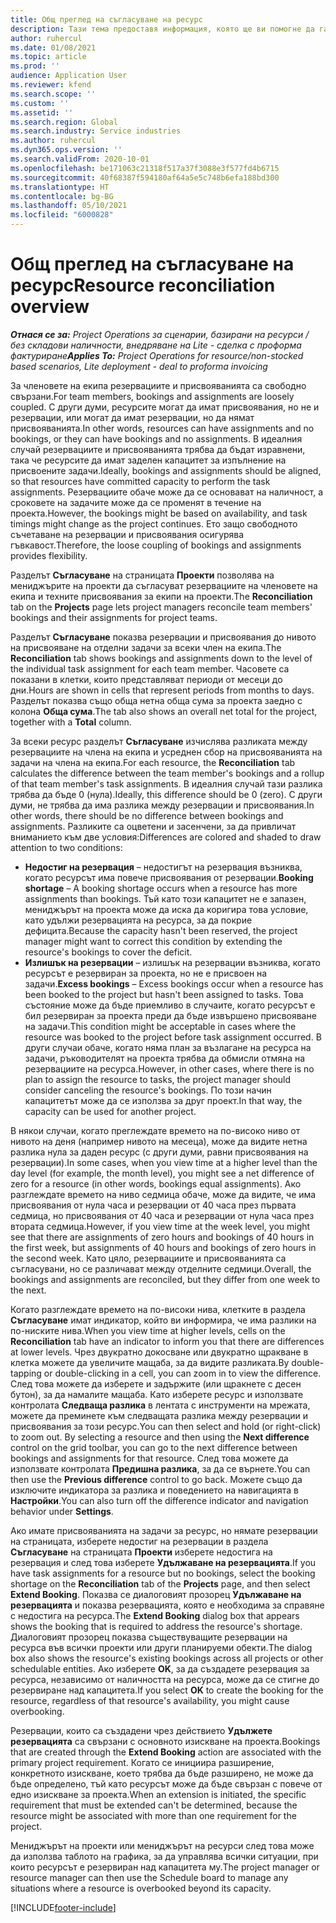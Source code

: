 ```yaml
---
title: Общ преглед на съгласуване на ресурс
description: Тази тема предоставя информация, която ще ви помогне да гарантирате, че резервирането на ресурси и заданията за проекти са изравнени.
author: ruhercul
ms.date: 01/08/2021
ms.topic: article
ms.prod: ''
audience: Application User
ms.reviewer: kfend
ms.search.scope: ''
ms.custom: ''
ms.assetid: ''
ms.search.region: Global
ms.search.industry: Service industries
ms.author: ruhercul
ms.dyn365.ops.version: ''
ms.search.validFrom: 2020-10-01
ms.openlocfilehash: be171063c21318f517a37f3088e3f577fd4b6715
ms.sourcegitcommit: 40f68387f594180af64a5e5c748b6efa188bd300
ms.translationtype: HT
ms.contentlocale: bg-BG
ms.lasthandoff: 05/10/2021
ms.locfileid: "6000828"
---
```

# <a name="resource-reconciliation-overview"></a><span data-ttu-id="554a9-103">Общ преглед на съгласуване на ресурс</span><span class="sxs-lookup"><span data-stu-id="554a9-103">Resource reconciliation overview</span></span>

<span data-ttu-id="554a9-104">_**Отнася се за:** Project Operations за сценарии, базирани на ресурси / без складови наличности, внедряване на Lite - сделка с проформа фактуриране_</span><span class="sxs-lookup"><span data-stu-id="554a9-104">_**Applies To:** Project Operations for resource/non-stocked based scenarios, Lite deployment - deal to proforma invoicing_</span></span>

<span data-ttu-id="554a9-105">За членовете на екипа резервациите и присвояванията са свободно свързани.</span><span class="sxs-lookup"><span data-stu-id="554a9-105">For team members, bookings and assignments are loosely coupled.</span></span> <span data-ttu-id="554a9-106">С други думи, ресурсите могат да имат присвоявания, но не и резервации, или могат да имат резервации, но да нямат присвояванията.</span><span class="sxs-lookup"><span data-stu-id="554a9-106">In other words, resources can have assignments and no bookings, or they can have bookings and no assignments.</span></span> <span data-ttu-id="554a9-107">В идеалния случай резервациите и присвояванията трябва да бъдат изравнени, така че ресурсите да имат заделен капацитет за изпълнение на присвоените задачи.</span><span class="sxs-lookup"><span data-stu-id="554a9-107">Ideally, bookings and assignments should be aligned, so that resources have committed capacity to perform the task assignments.</span></span> <span data-ttu-id="554a9-108">Резервациите обаче може да се основават на наличност, а сроковете на задачите може да се променят в течение на проекта.</span><span class="sxs-lookup"><span data-stu-id="554a9-108">However, the bookings might be based on availability, and task timings might change as the project continues.</span></span> <span data-ttu-id="554a9-109">Ето защо свободното съчетаване на резервации и присвоявания осигурява гъвкавост.</span><span class="sxs-lookup"><span data-stu-id="554a9-109">Therefore, the loose coupling of bookings and assignments provides flexibility.</span></span>

<span data-ttu-id="554a9-110">Разделът **Съгласуване** на страницата **Проекти** позволява на мениджърите на проекти да съгласуват резервациите на членовете на екипа и техните присвоявания за екипи на проекти.</span><span class="sxs-lookup"><span data-stu-id="554a9-110">The **Reconciliation** tab on the **Projects** page lets project managers reconcile team members' bookings and their assignments for project teams.</span></span>

<span data-ttu-id="554a9-111">Разделът **Съгласуване** показва резервации и присвоявания до нивото на присвояване на отделни задачи за всеки член на екипа.</span><span class="sxs-lookup"><span data-stu-id="554a9-111">The **Reconciliation** tab shows bookings and assignments down to the level of the individual task assignment for each team member.</span></span> <span data-ttu-id="554a9-112">Часовете са показани в клетки, които представляват периоди от месеци до дни.</span><span class="sxs-lookup"><span data-stu-id="554a9-112">Hours are shown in cells that represent periods from months to days.</span></span> <span data-ttu-id="554a9-113">Разделът показва също обща нетна обща сума за проекта заедно с колона **Обща сума**.</span><span class="sxs-lookup"><span data-stu-id="554a9-113">The tab also shows an overall net total for the project, together with a **Total** column.</span></span>

<span data-ttu-id="554a9-114">За всеки ресурс разделът **Съгласуване** изчислява разликата между резервациите на члена на екипа и усреднен сбор на присвояванията на задачи на члена на екипа.</span><span class="sxs-lookup"><span data-stu-id="554a9-114">For each resource, the **Reconciliation** tab calculates the difference between the team member's bookings and a rollup of that team member's task assignments.</span></span> <span data-ttu-id="554a9-115">В идеалния случай тази разлика трябва да бъде 0 (нула).</span><span class="sxs-lookup"><span data-stu-id="554a9-115">Ideally, this difference should be 0 (zero).</span></span> <span data-ttu-id="554a9-116">С други думи, не трябва да има разлика между резервации и присвоявания.</span><span class="sxs-lookup"><span data-stu-id="554a9-116">In other words, there should be no difference between bookings and assignments.</span></span> <span data-ttu-id="554a9-117">Разликите са оцветени и засенчени, за да привличат вниманието към две условия:</span><span class="sxs-lookup"><span data-stu-id="554a9-117">Differences are colored and shaded to draw attention to two conditions:</span></span>

- <span data-ttu-id="554a9-118">**Недостиг на резервация** – недостигът на резервация възниква, когато ресурсът има повече присвоявания от резервации.</span><span class="sxs-lookup"><span data-stu-id="554a9-118">**Booking shortage** – A booking shortage occurs when a resource has more assignments than bookings.</span></span> <span data-ttu-id="554a9-119">Тъй като този капацитет не е запазен, мениджърът на проекта може да иска да коригира това условие, като удължи резервацията на ресурса, за да покрие дефицита.</span><span class="sxs-lookup"><span data-stu-id="554a9-119">Because the capacity hasn't been reserved, the project manager might want to correct this condition by extending the resource's bookings to cover the deficit.</span></span>
- <span data-ttu-id="554a9-120">**Излишък на резервации** – излишък на резервации възниква, когато ресурсът е резервиран за проекта, но не е присвоен на задачи.</span><span class="sxs-lookup"><span data-stu-id="554a9-120">**Excess bookings** – Excess bookings occur when a resource has been booked to the project but hasn't been assigned to tasks.</span></span> <span data-ttu-id="554a9-121">Това състояние може да бъде приемливо в случаите, когато ресурсът е бил резервиран за проекта преди да бъде извършено присвояване на задачи.</span><span class="sxs-lookup"><span data-stu-id="554a9-121">This condition might be acceptable in cases where the resource was booked to the project before task assignment occurred.</span></span> <span data-ttu-id="554a9-122">В други случаи обаче, когато няма план за възлагане на ресурса на задачи, ръководителят на проекта трябва да обмисли отмяна на резервациите на ресурса.</span><span class="sxs-lookup"><span data-stu-id="554a9-122">However, in other cases, where there is no plan to assign the resource to tasks, the project manager should consider canceling the resource's bookings.</span></span> <span data-ttu-id="554a9-123">По този начин капацитетът може да се използва за друг проект.</span><span class="sxs-lookup"><span data-stu-id="554a9-123">In that way, the capacity can be used for another project.</span></span>

<span data-ttu-id="554a9-124">В някои случаи, когато преглеждате времето на по-високо ниво от нивото на деня (например нивото на месеца), може да видите нетна разлика нула за даден ресурс (с други думи, равни присвоявания на резервации).</span><span class="sxs-lookup"><span data-stu-id="554a9-124">In some cases, when you view time at a higher level than the day level (for example, the month level), you might see a net difference of zero for a resource (in other words, bookings equal assignments).</span></span> <span data-ttu-id="554a9-125">Ако разглеждате времето на ниво седмица обаче, може да видите, че има присвоявания от нула часа и резервации от 40 часа през първата седмица, но присвоявания от 40 часа и резервации от нула часа през втората седмица.</span><span class="sxs-lookup"><span data-stu-id="554a9-125">However, if you view time at the week level, you might see that there are assignments of zero hours and bookings of 40 hours in the first week, but assignments of 40 hours and bookings of zero hours in the second week.</span></span> <span data-ttu-id="554a9-126">Като цяло, резервациите и присвояванията са съгласувани, но се различават между отделните седмици.</span><span class="sxs-lookup"><span data-stu-id="554a9-126">Overall, the bookings and assignments are reconciled, but they differ from one week to the next.</span></span>

<span data-ttu-id="554a9-127">Когато разглеждате времето на по-високи нива, клетките в раздела **Съгласуване** имат индикатор, който ви информира, че има разлики на по-ниските нива.</span><span class="sxs-lookup"><span data-stu-id="554a9-127">When you view time at higher levels, cells on the **Reconciliation** tab have an indicator to inform you that there are differences at lower levels.</span></span> <span data-ttu-id="554a9-128">Чрез двукратно докосване или двукратно щракване в клетка можете да увеличите мащаба, за да видите разликата.</span><span class="sxs-lookup"><span data-stu-id="554a9-128">By double-tapping or double-clicking in a cell, you can zoom in to view the difference.</span></span> <span data-ttu-id="554a9-129">След това можете да изберете и задържите (или щракнете с десен бутон), за да намалите мащаба. Като изберете ресурс и използвате контролата **Следваща разлика** в лентата с инструменти на мрежата, можете да преминете към следващата разлика между резервации и присвоявания за този ресурс.</span><span class="sxs-lookup"><span data-stu-id="554a9-129">You can then select and hold (or right-click) to zoom out. By selecting a resource and then using the **Next difference** control on the grid toolbar, you can go to the next difference between bookings and assignments for that resource.</span></span> <span data-ttu-id="554a9-130">След това можете да използвате контролата **Предишна разлика**, за да се върнете.</span><span class="sxs-lookup"><span data-stu-id="554a9-130">You can then use the **Previous difference** control to go back.</span></span> <span data-ttu-id="554a9-131">Можете също да изключите индикатора за разлика и поведението на навигацията в **Настройки**.</span><span class="sxs-lookup"><span data-stu-id="554a9-131">You can also turn off the difference indicator and navigation behavior under **Settings**.</span></span>

<span data-ttu-id="554a9-132">Ако имате присвояванията на задачи за ресурс, но нямате резервации на страницата, изберете недостиг на резервации в раздела **Съгласуване** на страницата **Проекти** изберете недостига на резервация и след това изберете **Удължаване на резервацията**.</span><span class="sxs-lookup"><span data-stu-id="554a9-132">If you have task assignments for a resource but no bookings, select the booking shortage on the **Reconciliation** tab of the **Projects** page, and then select **Extend Booking**.</span></span> <span data-ttu-id="554a9-133">Показва се диалоговият прозорец **Удължаване на резервацията** и показва резервацията, която е необходима за справяне с недостига на ресурса.</span><span class="sxs-lookup"><span data-stu-id="554a9-133">The **Extend Booking** dialog box that appears shows the booking that is required to address the resource's shortage.</span></span> <span data-ttu-id="554a9-134">Диалоговият прозорец показва съществуващите резервации на ресурса във всички проекти или други планируеми обекти.</span><span class="sxs-lookup"><span data-stu-id="554a9-134">The dialog box also shows the resource's existing bookings across all projects or other schedulable entities.</span></span> <span data-ttu-id="554a9-135">Ако изберете **OK**, за да създадете резервация за ресурса, независимо от наличността на ресурса, може да се стигне до резервиране над капацитета.</span><span class="sxs-lookup"><span data-stu-id="554a9-135">If you select **OK** to create the booking for the resource, regardless of that resource's availability, you might cause overbooking.</span></span>

<span data-ttu-id="554a9-136">Резервации, които са създадени чрез действието **Удължете резервацията** са свързани с основното изискване на проекта.</span><span class="sxs-lookup"><span data-stu-id="554a9-136">Bookings that are created through the **Extend Booking** action are associated with the primary project requirement.</span></span> <span data-ttu-id="554a9-137">Когато се инициира разширение, конкретното изискване, което трябва да бъде разширено, не може да бъде определено, тъй като ресурсът може да бъде свързан с повече от едно изискване за проекта.</span><span class="sxs-lookup"><span data-stu-id="554a9-137">When an extension is initiated, the specific requirement that must be extended can't be determined, because the resource might be associated with more than one requirement for the project.</span></span>

<span data-ttu-id="554a9-138">Мениджърът на проекти или мениджърът на ресурси след това може да използва таблото на графика, за да управлява всички ситуации, при които ресурсът е резервиран над капацитета му.</span><span class="sxs-lookup"><span data-stu-id="554a9-138">The project manager or resource manager can then use the Schedule board to manage any situations where a resource is overbooked beyond its capacity.</span></span>


[!INCLUDE[footer-include](../includes/footer-banner.md)]